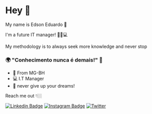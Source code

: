 # Hey 👋

My name is Edson Eduardo 👦

I'm a future IT manager! 👨‍💻💻

My methodology is to always seek more knowledge and never stop

### 🌍 "Conhecimento nunca é demais!" 🧠

- 📍 From MG-BH
- 💻 I.T Manager 
- 🤙 never give up your dreams!

Reach me out 👇🏼

[![Linkedin Badge](https://img.shields.io/badge/-LinkedIn-blue?style=flat-square&logo=Linkedin&logoColor=white&link=https://www.linkedin.com/in/edson-eduardo-484959206/)](https://www.linkedin.com/in/edson-eduardo-484959206/) [![Instagram Badge](https://img.shields.io/badge/-Instagram-black?style=flat-square&logo=Instagram&logoColor=white&link=https://www.instagram.com/edson_.eduardo/)](https://www.instagram.com/edson_.eduardo/) [![Twitter](https://img.shields.io/twitter/url?color=black&label=Twitter&style=social&url=https%3A%2F%2Fimg.shields.io%2Fbadge%2F-LinkedIn-blue%3Fstyle%3Dflat-square%26logo%3DLinkedin%26logoColor%3Dwhite%26link%3D=https://twitter.com/edson__ed)](https://twitter.com/edson__ed)
